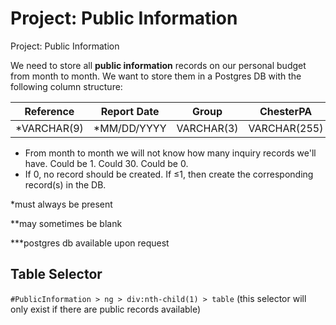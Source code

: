 # Project: Public Information
Project: Public Information

We need to store all **public information** records on our personal budget from month to month. We want to store them in a Postgres DB with the following column structure:

|Reference|Report Date|Group|ChesterPA|AllenTX|AtlantaGA|
|:-:|:-:|:-:|:-:|:-:|:-:|
|*VARCHAR(9)|*MM/DD/YYYY|VARCHAR(3)|VARCHAR(255)|VARCHAR(255)|VARCHAR(255)|

* From month to month we will not know how many inquiry records we'll have. Could be 1. Could 30. Could be 0.
* If 0, no record should be created. If ≤1, then create the corresponding record(s) in the DB.

*must always be present

**may sometimes be blank

***postgres db available upon request

## Table Selector
`#PublicInformation > ng > div:nth-child(1) > table` (this selector will only exist if there are public records available)

